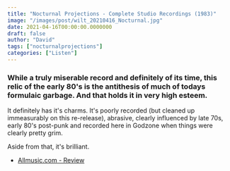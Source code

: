 ```yaml
---
title: "Nocturnal Projections - Complete Studio Recordings (1983)"
image: "/images/post/wilt_20210416_Nocturnal.jpg"
date: 2021-04-16T00:00:00.0000000
draft: false
author: "David"
tags: ["nocturnalprojections"]
categories: ["Listen"]
---
```

### While a truly miserable record and definitely of its time, this relic of the early 80's is the antithesis of much of todays formulaic garbage. And that holds it in very high esteem.

 It definitely has it's charms. It's poorly recorded (but cleaned up immeasurably on this re-release), abrasive, clearly influenced by late 70s, early 80's post-punk and recorded here in Godzone when things were clearly pretty grim.

 Aside from that, it's brilliant.

-  [Allmusic.com - Review](https://www.allmusic.com/album/complete-studio-recordings-mw0003163228)